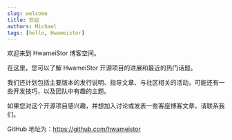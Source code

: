 ```yaml
---
slug: welcome
title: 欢迎
authors: Michael
tags: [hello, Hwameistor]
---
```


欢迎来到 HwameiStor 博客空间。  

在这里，您可以了解 HwameiStor 开源项目的进展和最近的热门话题。  

我们还计划包括主要版本的发行说明、指导文章、与社区相关的活动，可能还有一些开发技巧，以及团队中有趣的主题。  

如果您对这个开源项目感兴趣，并想加入讨论或发表一些客座博客文章，请联系我们。  

GitHub 地址为：https://github.com/hwameistor
